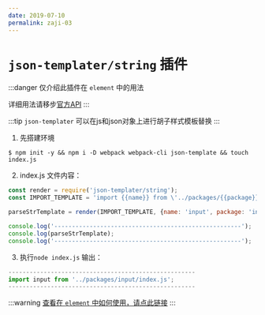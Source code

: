 ```yaml
---
date: 2019-07-10
permalink: zaji-03
---
```



# `json-templater/string` 插件

:::danger
仅介绍此插件在 `element` 中的用法

详细用法请移步[官方API](https://www.npmjs.com/package/json-templater)
:::

:::tip
`json-templater` 可以在js和json对象上进行胡子样式模板替换
:::

1. 先搭建环境
```shell
$ npm init -y && npm i -D webpack webpack-cli json-template && touch index.js
```

2. index.js 文件内容：
```javascript
const render = require('json-templater/string');
const IMPORT_TEMPLATE = 'import {{name}} from \'../packages/{{package}}/index.js\';';

parseStrTemplate = render(IMPORT_TEMPLATE, {name: 'input', package: 'input'});

console.log('-----------------------------------------------------');
console.log(parseStrTemplate);
console.log('-----------------------------------------------------');
```

3. 执行`node index.js`
输出：
```js
-----------------------------------------------------
import input from '../packages/input/index.js';
-----------------------------------------------------
```

:::warning
[查看在 `element` 中如何使用，请点此链接](/ele-02/#node-build-bin-build-entry-js)
:::